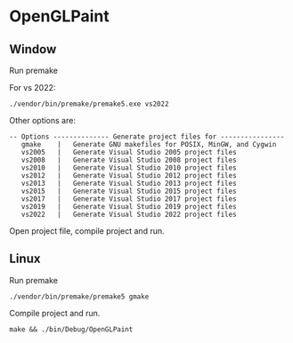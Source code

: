 # OpenGLPaint

## Window

Run premake

For vs 2022:

```
./vendor/bin/premake/premake5.exe vs2022
```

Other options are:

```
-- Options -------------- Generate project files for ----------------
   gmake    |   Generate GNU makefiles for POSIX, MinGW, and Cygwin
   vs2005   |   Generate Visual Studio 2005 project files
   vs2008   |   Generate Visual Studio 2008 project files
   vs2010   |   Generate Visual Studio 2010 project files
   vs2012   |   Generate Visual Studio 2012 project files
   vs2013   |   Generate Visual Studio 2013 project files
   vs2015   |   Generate Visual Studio 2015 project files
   vs2017   |   Generate Visual Studio 2017 project files
   vs2019   |   Generate Visual Studio 2019 project files
   vs2022   |   Generate Visual Studio 2022 project files
```

Open project file, compile project and run.

## Linux

Run premake

```
./vendor/bin/premake/premake5 gmake
```

Compile project and run.

```
make && ./bin/Debug/OpenGLPaint
```

